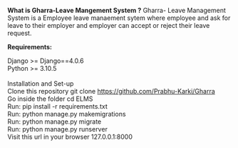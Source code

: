 <b>What is Gharra-Leave Mangement System ?</b>
Gharra- Leave Management System is a Employee leave manaement sytem where employee and ask for leave to their employer and employer can accept or reject their leave request.

<b>Requirements:</b>


Django >= Django==4.0.6<br>
Python >= 3.10.5<br><br>
Installation and Set-up<br>
Clone this repository git clone https://github.com/Prabhu-Karki/Gharra<br>
Go inside the folder cd ELMS<br>
Run: pip install -r requirements.txt<br>
Run: python manage.py makemigrations<br>
Run: python manage.py migrate<br>
Run: python manage.py runserver<br>
Visit this url in your browser 127.0.0.1:8000
